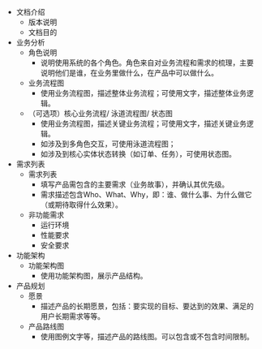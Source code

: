 - 文档介绍
    - 版本说明
    - 文档目的
- 业务分析
    - 角色说明
        - 说明使用系统的各个角色。角色来自对业务流程和需求的梳理，主要说明他们是谁，在业务里做什么，在产品中可以做什么。
    - 业务流程图
        - 使用业务流程图，描述整体业务流程；可使用文字，描述整体业务逻辑。
    - （可选项）核心业务流程/ 泳道流程图/ 状态图
        - 使用业务流程图，描述关键业务流程；可使用文字，描述关键业务逻辑。
        - 如涉及到多角色交互，可使用泳道流程图；
        - 如涉及到核心实体状态转换（如订单、任务），可使用状态图。
- 需求列表
    - 需求列表
        - 填写产品需包含的主要需求（业务故事），并确认其优先级。
        - 需求描述包含Who、What、Why，即：谁、做什么事、为什么做它（或期待取得什么效果）。
    - 非功能需求
        - 运行环境
        - 性能要求
        - 安全要求
- 功能架构
    - 功能架构图
        - 使用功能架构图，展示产品结构。
- 产品规划
    - 愿景
        - 描述产品的长期愿景，包括：要实现的目标、要达到的效果、满足的用户长期需求等等。
    - 产品路线图
        - 使用图例文字等，描述产品的路线图。可以包含或不包含时间限制。